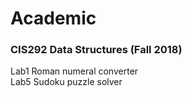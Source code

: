 # Academic

### CIS292 Data Structures (Fall 2018)
Lab1 Roman numeral converter  
Lab5 Sudoku puzzle solver  
